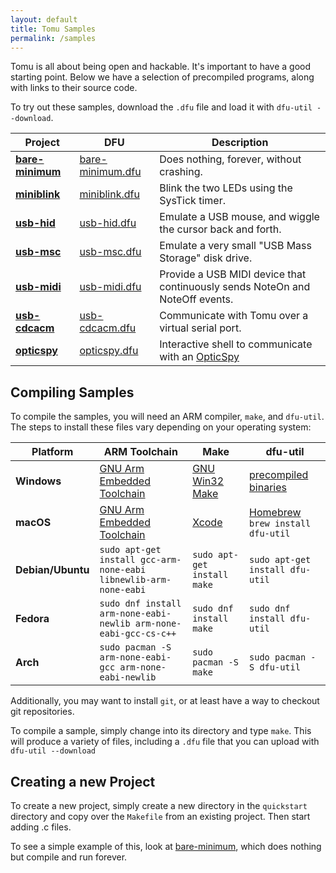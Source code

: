 ```yaml
---
layout: default
title: Tomu Samples
permalink: /samples
---
```


Tomu is all about being open and hackable.  It's important to have a good starting point.  Below we have a selection of precompiled programs, along with links to their source code.

To try out these samples, download the `.dfu` file and load it with `dfu-util --download`.

Project   | DFU | Description
---------- | -------------- | --------------
**[bare-minimum](https://github.com/im-tomu/tomu-quickstart/tree/master/bare-minimum)** | [bare-minimum.dfu](https://github.com/im-tomu/tomu-quickstart/raw/master/prebuilt/bare-minimum.dfu) | Does nothing, forever, without crashing.
**[miniblink](https://github.com/im-tomu/tomu-quickstart/tree/master/miniblink)** | [miniblink.dfu](https://github.com/im-tomu/tomu-quickstart/raw/master/prebuilt/miniblink.dfu) | Blink the two LEDs using the SysTick timer.
**[usb-hid](https://github.com/im-tomu/tomu-quickstart/tree/master/usb-hid)** | [usb-hid.dfu](https://github.com/im-tomu/tomu-quickstart/raw/master/prebuilt/usb-hid.dfu) | Emulate a USB mouse, and wiggle the cursor back and forth.
**[usb-msc](https://github.com/im-tomu/tomu-quickstart/tree/master/usb-msc)** | [usb-msc.dfu](https://github.com/im-tomu/tomu-quickstart/raw/master/prebuilt/usb-msc.dfu) | Emulate a very small "USB Mass Storage" disk drive.
**[usb-midi](https://github.com/im-tomu/tomu-quickstart/tree/master/usb-midi)** | [usb-midi.dfu](https://github.com/im-tomu/tomu-quickstart/raw/master/prebuilt/usb-midi.dfu) | Provide a USB MIDI device that continuously sends NoteOn and NoteOff events.
**[usb-cdcacm](https://github.com/im-tomu/tomu-quickstart/tree/master/usb-cdcacm)** | [usb-cdcacm.dfu](https://github.com/im-tomu/tomu-quickstart/raw/master/prebuilt/usb-cdcacm.dfu) | Communicate with Tomu over a virtual serial port.
**[opticspy](https://github.com/im-tomu/tomu-quickstart/tree/master/opticspy)**  | [opticspy.dfu](https://github.com/im-tomu/tomu-quickstart/raw/master/prebuilt/opticspy.dfu) | Interactive shell to communicate with an [OpticSpy](http://www.grandideastudio.com/opticspy/)

## Compiling Samples

To compile the samples, you will need an ARM compiler, `make`, and `dfu-util`.  The steps to install these files vary depending on your operating system:

Platform   | ARM Toolchain  | Make  | dfu-util
---------- | -------------- | ----- | ----------
**Windows**    | [GNU Arm Embedded Toolchain](https://developer.arm.com/open-source/gnu-toolchain/gnu-rm/downloads) | [GNU Win32 Make](http://gnuwin32.sourceforge.net/packages/make.htm) | [precompiled binaries](http://dfu-util.sourceforge.net/releases/dfu-util-0.8-binaries/win32-mingw32/)
**macOS**      | [GNU Arm Embedded Toolchain](https://developer.arm.com/open-source/gnu-toolchain/gnu-rm/downloads) | [Xcode](https://itunes.apple.com/us/app/xcode/id497799835) | [Homebrew](https://brew.sh/) `brew install dfu-util`
**Debian/Ubuntu** | `sudo apt-get install gcc-arm-none-eabi libnewlib-arm-none-eabi` | `sudo apt-get install make` | `sudo apt-get install dfu-util`
**Fedora** | `sudo dnf install arm-none-eabi-newlib arm-none-eabi-gcc-cs-c++` | `sudo dnf install make` | `sudo dnf install dfu-util`
**Arch** | `sudo pacman -S arm-none-eabi-gcc arm-none-eabi-newlib` | `sudo pacman -S make` | `sudo pacman -S dfu-util`

Additionally, you may want to install `git`, or at least have a way to checkout git repositories.

To compile a sample, simply change into its directory and type `make`.  This will produce a variety of files, including a `.dfu` file that you can upload with `dfu-util --download`

## Creating a new Project

To create a new project, simply create a new directory in the `quickstart` directory and copy over the `Makefile` from an existing project.  Then start adding .c files.

To see a simple example of this, look at [bare-minimum](https://github.com/im-tomu/tomu-quickstart/tree/master/bare-minimum), which does nothing but compile and run forever.
